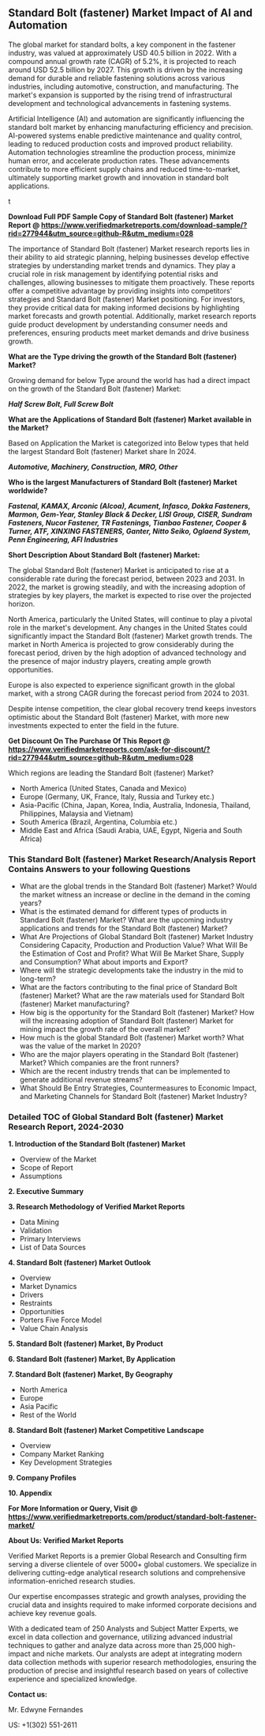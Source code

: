 <h2>Standard Bolt (fastener) Market Impact of AI and Automation</h2><p>The global market for standard bolts, a key component in the fastener industry, was valued at approximately USD 40.5 billion in 2022. With a compound annual growth rate (CAGR) of 5.2%, it is projected to reach around USD 52.5 billion by 2027. This growth is driven by the increasing demand for durable and reliable fastening solutions across various industries, including automotive, construction, and manufacturing. The market's expansion is supported by the rising trend of infrastructural development and technological advancements in fastening systems.</p><p>Artificial Intelligence (AI) and automation are significantly influencing the standard bolt market by enhancing manufacturing efficiency and precision. AI-powered systems enable predictive maintenance and quality control, leading to reduced production costs and improved product reliability. Automation technologies streamline the production process, minimize human error, and accelerate production rates. These advancements contribute to more efficient supply chains and reduced time-to-market, ultimately supporting market growth and innovation in standard bolt applications.</p>t</p><p id="" class=""><strong>Download Full PDF Sample Copy of Standard Bolt (fastener) Market Report @ <a href="https://www.verifiedmarketreports.com/download-sample/?rid=277944&utm_source=github-R&utm_medium=028" target="_blank">https://www.verifiedmarketreports.com/download-sample/?rid=277944&utm_source=github-R&utm_medium=028</a></strong></p><p>The importance of&nbsp;Standard Bolt (fastener) Market research reports lies in their ability to aid strategic planning, helping businesses develop effective strategies by understanding market trends and dynamics. They play a crucial role in risk management by identifying potential risks and challenges, allowing businesses to mitigate them proactively. These reports offer a competitive advantage by providing insights into competitors' strategies and Standard Bolt (fastener) Market positioning. For investors, they provide critical data for making informed decisions by highlighting market forecasts and growth potential. Additionally, market research reports guide product development by understanding consumer needs and preferences, ensuring products meet market demands and drive business growth.</p><p><strong>What are the&nbsp;Type driving the growth of the Standard Bolt (fastener) Market?</strong></p><p id="" class="">Growing demand for below Type around the world has had a direct impact on the growth of the Standard Bolt (fastener) Market:</p><em><strong>Half Screw Bolt, Full Screw Bolt</strong></em></p><strong>What are the&nbsp;Applications&nbsp;of Standard Bolt (fastener) Market available in the Market?</strong></p><p id="" class="">Based on Application the Market is categorized into Below types that held the largest Standard Bolt (fastener) Market share In 2024.</p><em><strong>Automotive, Machinery, Construction, MRO, Other</strong></em></p><strong>Who is the largest Manufacturers of Standard Bolt (fastener) Market worldwide?</strong></p><p><em><strong>Fastenal, KAMAX, Arconic (Alcoa), Acument, Infasco, Dokka Fasteners, Marmon, Gem-Year, Stanley Black & Decker, LISI Group, CISER, Sundram Fasteners, Nucor Fastener, TR Fastenings, Tianbao Fastener, Cooper & Turner, ATF, XINXING FASTENERS, Ganter, Nitto Seiko, Oglaend System, Penn Engineering, AFI Industries</strong></em></p><p id="" class=""><strong>Short Description About Standard Bolt (fastener) Market:</strong></p><p>The global Standard Bolt (fastener) Market is anticipated to rise at a considerable rate during the forecast period, between 2023 and 2031. In 2022, the market is growing steadily, and with the increasing adoption of strategies by key players, the market is expected to rise over the projected horizon.</p><p>North America, particularly the United States, will continue to play a pivotal role in the market's development. Any changes in the United States could significantly impact the Standard Bolt (fastener) Market growth trends. The market in North America is projected to grow considerably during the forecast period, driven by the high adoption of advanced technology and the presence of major industry players, creating ample growth opportunities.</p><p>Europe is also expected to experience significant growth in the global market, with a strong CAGR during the forecast period from 2024 to 2031.</p><p>Despite intense competition, the clear global recovery trend keeps investors optimistic about the Standard Bolt (fastener) Market, with more new investments expected to enter the field in the future.</p><p id="" class=""><strong>Get Discount On The Purchase Of This Report @ <a href="https://www.verifiedmarketreports.com/ask-for-discount/?rid=277944&utm_source=github-R&utm_medium=028" target="_blank">https://www.verifiedmarketreports.com/ask-for-discount/?rid=277944&utm_source=github-R&utm_medium=028</a></strong></p>Which regions are leading the Standard Bolt (fastener) Market?</p><ul><li>North America (United States, Canada and Mexico)</li><li>Europe (Germany, UK, France, Italy, Russia and Turkey etc.)</li><li>Asia-Pacific (China, Japan, Korea, India, Australia, Indonesia, Thailand, Philippines, Malaysia and Vietnam)</li><li>South America (Brazil, Argentina, Columbia etc.)</li><li>Middle East and Africa (Saudi Arabia, UAE, Egypt, Nigeria and South Africa)</li></ul><h3 id="" class="">This Standard Bolt (fastener) Market Research/Analysis Report Contains Answers to your following Questions</h3><ul><li>What are the global trends in the Standard Bolt (fastener) Market? Would the market witness an increase or decline in the demand in the coming years?</li><li>What is the estimated demand for different types of products in Standard Bolt (fastener) Market? What are the upcoming industry applications and trends for the Standard Bolt (fastener) Market?</li><li>What Are Projections of Global Standard Bolt (fastener) Market Industry Considering Capacity, Production and Production Value? What Will Be the Estimation of Cost and Profit? What Will Be Market Share, Supply and Consumption? What about imports and Export?</li><li>Where will the strategic developments take the industry in the mid to long-term?</li><li>What are the factors contributing to the final price of Standard Bolt (fastener) Market? What are the raw materials used for Standard Bolt (fastener) Market manufacturing?</li><li>How big is the opportunity for the Standard Bolt (fastener) Market? How will the increasing adoption of Standard Bolt (fastener) Market for mining impact the growth rate of the overall market?</li><li>How much is the global Standard Bolt (fastener) Market worth? What was the value of the market In 2020?</li><li>Who are the major players operating in the Standard Bolt (fastener) Market? Which companies are the front runners?</li><li>Which are the recent industry trends that can be implemented to generate additional revenue streams?</li><li>What Should Be Entry Strategies, Countermeasures to Economic Impact, and Marketing Channels for Standard Bolt (fastener) Market Industry?</li></ul><h3 id="" class="">Detailed TOC of Global Standard Bolt (fastener) Market Research Report, 2024-2030</h3><p id="" class=""><strong>1. Introduction of the Standard Bolt (fastener) Market</strong></p><ul><li>Overview of the Market</li><li>Scope of Report</li><li>Assumptions</li></ul><p id="" class=""><strong>2. Executive Summary</strong></p><p id="" class=""><strong>3. Research Methodology of Verified Market Reports</strong></p><ul><li>Data Mining</li><li>Validation</li><li>Primary Interviews</li><li>List of Data Sources</li></ul><p id="" class=""><strong>4. Standard Bolt (fastener) Market Outlook</strong></p><ul><li>Overview</li><li>Market Dynamics</li><li>Drivers</li><li>Restraints</li><li>Opportunities</li><li>Porters Five Force Model</li><li>Value Chain Analysis</li></ul><p id="" class=""><strong>5. Standard Bolt (fastener) Market, By Product</strong></p><p id="" class=""><strong>6. Standard Bolt (fastener) Market, By Application</strong></p><p id="" class=""><strong>7. Standard Bolt (fastener) Market, By Geography</strong></p><ul><li>North America</li><li>Europe</li><li>Asia Pacific</li><li>Rest of the World</li></ul><p id="" class=""><strong>8. Standard Bolt (fastener) Market Competitive Landscape</strong></p><ul><li>Overview</li><li>Company Market Ranking</li><li>Key Development Strategies</li></ul><p id="" class=""><strong>9. Company Profiles</strong></p><p id="" class=""><strong>10. Appendix</strong></p><p id="" class=""><strong>For More Information or Query, Visit @ <a href="https://www.verifiedmarketreports.com/product/standard-bolt-fastener-market/" target="_blank">https://www.verifiedmarketreports.com/product/standard-bolt-fastener-market/</a></strong></p><p id="" class=""><strong>About Us: Verified Market Reports</strong></p><p id="" class="">Verified Market Reports is a premier Global Research and Consulting firm serving a diverse clientele of over 5000+ global customers. We specialize in delivering cutting-edge analytical research solutions and comprehensive information-enriched research studies.</p><p id="" class="">Our expertise encompasses strategic and growth analyses, providing the crucial data and insights required to make informed corporate decisions and achieve key revenue goals.</p><p id="" class="">With a dedicated team of 250 Analysts and Subject Matter Experts, we excel in data collection and governance, utilizing advanced industrial techniques to gather and analyze data across more than 25,000 high-impact and niche markets. Our analysts are adept at integrating modern data collection methods with superior research methodologies, ensuring the production of precise and insightful research based on years of collective experience and specialized knowledge.</p><p id="" class=""><strong>Contact us:</strong></p><p id="" class="">Mr. Edwyne Fernandes</p><p id="" class="">US: +1(302) 551-2611</p>